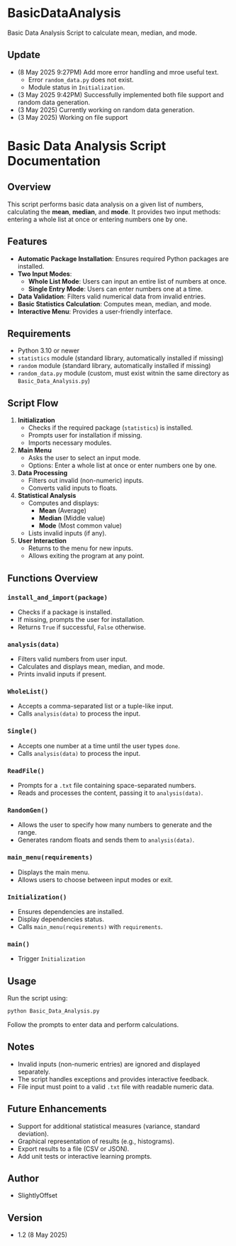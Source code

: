 # BasicDataAnalysis
 Basic Data Analysis Script to calculate mean, median, and mode.

## Update
- (8 May 2025 9:27PM) Add more error handling and mroe useful text.
	- Error `random_data.py` does not exist.
	- Module status in `Initialization`.
- (3 May 2025 9:42PM) Successfully implemented both file support and random data generation.
- (3 May 2025) Currently working on random data generation.
- (3 May 2025) Working on file support

# Basic Data Analysis Script Documentation

## Overview
This script performs basic data analysis on a given list of numbers, calculating the **mean**, **median**, and **mode**. It provides two input methods: entering a whole list at once or entering numbers one by one.

## Features
- **Automatic Package Installation**: Ensures required Python packages are installed.
- **Two Input Modes**:
  - **Whole List Mode**: Users can input an entire list of numbers at once.
  - **Single Entry Mode**: Users can enter numbers one at a time.
- **Data Validation**: Filters valid numerical data from invalid entries.
- **Basic Statistics Calculation**: Computes mean, median, and mode.
- **Interactive Menu**: Provides a user-friendly interface.

## Requirements
- Python 3.10 or newer
- `statistics` module (standard library, automatically installed if missing)
- `random` module (standard library, automatically installed if missing)
- `random_data.py` module (custom, must exist witnin the same directory as `Basic_Data_Analysis.py`)

## Script Flow
1. **Initialization**
   - Checks if the required package (`statistics`) is installed.
   - Prompts user for installation if missing.
   - Imports necessary modules.
2. **Main Menu**
   - Asks the user to select an input mode.
   - Options: Enter a whole list at once or enter numbers one by one.
3. **Data Processing**
   - Filters out invalid (non-numeric) inputs.
   - Converts valid inputs to floats.
4. **Statistical Analysis**
   - Computes and displays:
     - **Mean** (Average)
     - **Median** (Middle value)
     - **Mode** (Most common value)
   - Lists invalid inputs (if any).
5. **User Interaction**
   - Returns to the menu for new inputs.
   - Allows exiting the program at any point.

## Functions Overview
### `install_and_import(package)`
- Checks if a package is installed.
- If missing, prompts the user for installation.
- Returns `True` if successful, `False` otherwise.

### `analysis(data)`
- Filters valid numbers from user input.
- Calculates and displays mean, median, and mode.
- Prints invalid inputs if present.

### `WholeList()`
- Accepts a comma-separated list or a tuple-like input.
- Calls `analysis(data)` to process the input.

### `Single()`
- Accepts one number at a time until the user types `done`.
- Calls `analysis(data)` to process the input.

### `ReadFile()`
- Prompts for a `.txt` file containing space-separated numbers.
- Reads and processes the content, passing it to `analysis(data)`.

### `RandomGen()`
- Allows the user to specify how many numbers to generate and the range.
- Generates random floats and sends them to `analysis(data)`.

### `main_menu(requirements)`
- Displays the main menu.
- Allows users to choose between input modes or exit.

### `Initialization()`
- Ensures dependencies are installed.
- Display dependencies status.
- Calls `main_menu(requirements)` with `requirements`.

### `main()`
- Trigger `Initialization`

## Usage
Run the script using:
```bash
python Basic_Data_Analysis.py
```
Follow the prompts to enter data and perform calculations.

## Notes
- Invalid inputs (non-numeric entries) are ignored and displayed separately.
- The script handles exceptions and provides interactive feedback.
- File input must point to a valid `.txt` file with readable numeric data.

## Future Enhancements
- Support for additional statistical measures (variance, standard deviation).
- Graphical representation of results (e.g., histograms).
- Export results to a file (CSV or JSON).
- Add unit tests or interactive learning prompts.

## Author
- SlightlyOffset

## Version
- 1.2 (8 May 2025)
